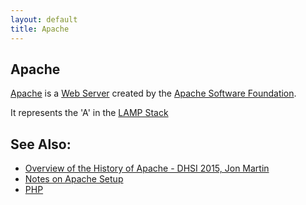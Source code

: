 ```yaml
---
layout: default
title: Apache
---
```


<span property="article:published_time"></span>
## Apache

[Apache](http://httpd.apache.org) is a [Web Server](https://en.wikipedia.org/wiki/Web_server) created by the [Apache Software Foundation](http://apache.org/).

It represents the 'A' in the [LAMP Stack](../LAMP%20Stack)

See Also:
---------

-   [Overview of the History of Apache - DHSI 2015, Jon Martin](https://prezi.com/0nxhpwoqs1ob/the-apache-web-server/)
-   [Notes on Apache Setup](../Tutorials/Notes%20on%20Apache%20Setup)
-   [PHP](../PHP)
